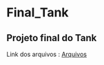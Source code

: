 # Final_Tank
## Projeto final do Tank
Link dos arquivos : [Arquivos](https://github.com/tici10/Final_Tank/tree/68d6425776ee6a25697bad8538fe69c69a339fa2/Arquivos_tanques)
